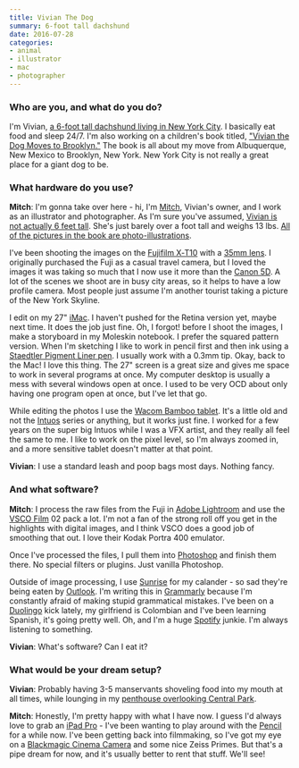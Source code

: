 ```yaml
---
title: Vivian The Dog
summary: 6-foot tall dachshund
date: 2016-07-28
categories:
- animal
- illustrator
- mac
- photographer
---
```


### Who are you, and what do you do?

I'm Vivian, [a 6-foot tall dachshund living in New York City](http://mitchboyer.com/vivian-the-dog "Vivian's webpage."). I basically eat food and sleep 24/7. I'm also working on a children's book titled, ["Vivian the Dog Moves to Brooklyn."](https://www.kickstarter.com/projects/mitchboyer/vivian-the-dog-moves-to-brooklyn/ "Vivian's Kickstarter project.") The book is all about my move from Albuquerque, New Mexico to Brooklyn, New York. New York City is not really a great place for a giant dog to be.

### What hardware do you use?

**Mitch**: I'm gonna take over here - hi, I'm [Mitch](http://mitchboyer.com/ "Mitch's website."), Vivian's owner, and I work as an illustrator and photographer. As I'm sure you've assumed, [Vivian is not actually 6 feet tall](https://www.instagram.com/p/BF0-PPSLNxK/ "A photo of Vivian on Instagram."). She's just barely over a foot tall and weighs 13 lbs. [All of the pictures in the book are photo-illustrations](http://imgur.com/gallery/cImIW "Details of how Mitch takes photos of Vivian.").

I've been shooting the images on the [Fujifilm X‑T10][x-t10] with a [35mm lens][xf35mmf2-r-wr]. I originally purchased the Fuji as a casual travel camera, but I loved the images it was taking so much that I now use it more than the [Canon 5D][eos-5d]. A lot of the scenes we shoot are in busy city areas, so it helps to have a low profile camera. Most people just assume I'm another tourist taking a picture of the New York Skyline.

I edit on my 27" [iMac][]. I haven't pushed for the Retina version yet, maybe next time. It does the job just fine. Oh, I forgot! before I shoot the images, I make a storyboard in my Moleskin notebook. I prefer the squared pattern version. When I'm sketching I like to work in pencil first and then ink using a [Staedtler Pigment Liner pen][pigment-liner-308]. I usually work with a 0.3mm tip. Okay, back to the Mac! I love this thing. The 27" screen is a great size and gives me space to work in several programs at once. My computer desktop is usually a mess with several windows open at once. I used to be very OCD about only having one program open at once, but I've let that go.

While editing the photos I use the [Wacom Bamboo tablet][bamboo]. It's a little old and not the [Intuos][] series or anything, but it works just fine. I worked for a few years on the super big Intuos while I was a VFX artist, and they really all feel the same to me. I like to work on the pixel level, so I'm always zoomed in, and a more sensitive tablet doesn't matter at that point.

**Vivian**: I use a standard leash and poop bags most days. Nothing fancy.

### And what software?

**Mitch**: I process the raw files from the Fuji in [Adobe Lightroom][lightroom] and use the [VSCO Film][vsco-film] 02 pack a lot. I'm not a fan of the strong roll off you get in the highlights with digital images, and I think VSCO does a good job of smoothing that out. I love their Kodak Portra 400 emulator.

Once I've processed the files, I pull them into [Photoshop][] and finish them there. No special filters or plugins. Just vanilla Photoshop.

Outside of image processing, I use [Sunrise][] for my calander - so sad they're being eaten by [Outlook][]. I'm writing this in [Grammarly][] because I'm constantly afraid of making stupid grammatical mistakes. I've been on a [Duolingo][duolingo-ios] kick lately, my girlfriend is Colombian and I've been learning Spanish, it's going pretty well. Oh, and I'm a huge [Spotify][] junkie. I'm always listening to something.

**Vivian**: What's software? Can I eat it?

### What would be your dream setup?

**Vivian**: Probably having 3-5 manservants shoveling food into my mouth at all times, while lounging in my [penthouse overlooking Central Park](http://www.forbes.com/sites/morganbrennan/2012/07/30/a-look-at-new-york-citys-100-million-penthouse/ "An article about a $100 million penthouse in New York.").

**Mitch**: Honestly, I'm pretty happy with what I have now. I guess I'd always love to grab an [iPad Pro][ipad-pro] - I've been wanting to play around with the [Pencil][apple-pencil] for a while now. I've been getting back into filmmaking, so I've got my eye on a [Blackmagic Cinema Camera][cinema-camera] and some nice Zeiss Primes. But that's a pipe dream for now, and it's usually better to rent that stuff. We'll see!

[apple-pencil]: https://www.apple.com/apple-pencil/ "A stylus for the iPad Pro."
[bamboo]: https://www.wacom.com/en/us/bamboo "Smaller pen/multi-touch tablets."
[cinema-camera]: https://www.blackmagicdesign.com/products/cinemacameras "A digital film camera."
[duolingo-ios]: https://itunes.apple.com/app/duolingo-learn-spanish-french/id570060128 "An app for learning languages."
[eos-5d]: https://en.wikipedia.org/wiki/Canon_EOS_5D "A 12 megapixel DSLR."
[grammarly]: http://web.archive.org/web/20221227052606/https://www.grammarly.com/ "A writing and grammar service."
[imac]: https://www.apple.com/imac/ "An all-in-one computer."
[intuos]: https://www.wacom.com/en-us/products/pen-tablets/intuos "A pen tablet."
[ipad-pro]: https://en.wikipedia.org/wiki/IPad_Pro "An iOS tablet."
[lightroom]: https://www.adobe.com/products/photoshop-lightroom.html "Photo management and editing software."
[outlook]: https://products.office.com/en-us/outlook/email-and-calendar-software-microsoft-outlook "An email, calendar and contact software suite."
[photoshop]: https://www.adobe.com/products/photoshop.html "A bitmap image editor."
[pigment-liner-308]: https://www.staedtler.com/en/products/ink-writing-instruments/fineliners/pigment-liner-308-fineliner/ "A pen."
[spotify]: https://www.spotify.com/us/ "A music streaming service."
[sunrise]: https://itunes.apple.com/app/sunrise-calendar/id886106985 "A Mac app for viewing your Google Calendar."
[vsco-film]: http://web.archive.org/web/20171230140856/http://vsco.co/store/film "Film-like presets for Lightroom and Photoshop."
[x-t10]: http://www.fujifilmusa.com/products/digital_cameras/x/fujifilm_x_t10/ "A 16 megapixel mirrorless camera."
[xf35mmf2-r-wr]: http://www.fujifilm.com/products/digital_cameras/x/fujinon_lens_xf35mmf2_r_wr/ "A camera lens."
